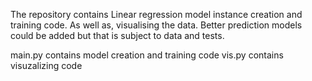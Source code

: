 The repository contains Linear regression model instance creation and training code. As well as, visualising the data. Better prediction models could be added but that is subject to data and tests.

<bold>main.py</bold> contains model creation and training code
<bold>vis.py</bold> contains visuzalizing code
